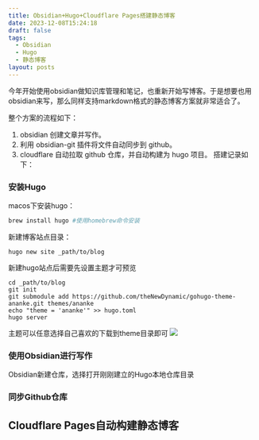 ```yaml
---
title: Obsidian+Hugo+Cloudflare Pages搭建静态博客
date: 2023-12-08T15:24:18
draft: false
tags:
  - Obsidian
  - Hugo
  - 静态博客
layout: posts
---
```


今年开始使用obsidian做知识库管理和笔记，也重新开始写博客。于是想要也用obsidian来写，那么同样支持markdown格式的静态博客方案就非常适合了。

整个方案的流程如下：
1. obsidian 创建文章并写作。
2. 利用 obsidian-git 插件将文件自动同步到 github。
3. cloudflare 自动拉取 github 仓库，并自动构建为 hugo 项目。
搭建记录如下：
<!--more-->

### 安装Hugo

macos下安装hugo：
```sh
brew install hugo #使用homebrew命令安装
```

新建博客站点目录：
```
hugo new site _path/to/blog
```

新建hugo站点后需要先设置主题才可预览
```
cd _path/to/blog
git init
git submodule add https://github.com/theNewDynamic/gohugo-theme-ananke.git themes/ananke
echo "theme = 'ananke'" >> hugo.toml
hugo server
```
主题可以任意选择自己喜欢的下载到theme目录即可
![](b9f80f2c83e13313e009cb8a35b23275_MD5.jpeg)

### 使用Obsidian进行写作
Obsidian新建仓库，选择打开刚刚建立的Hugo本地仓库目录


### 同步Github仓库




## Cloudflare Pages自动构建静态博客

